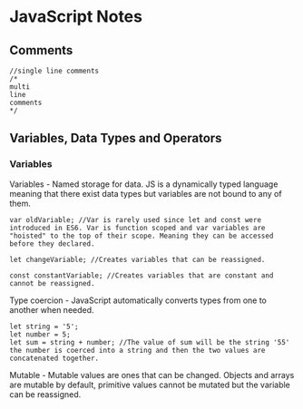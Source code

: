 # JavaScript Notes 

## Comments

```
//single line comments
/*
multi 
line 
comments
*/
```

## Variables, Data Types and Operators 

### Variables

Variables - Named storage for data. JS is a dynamically typed language meaning that there exist data types but variables are not bound to any of them. 

```
var oldVariable; //Var is rarely used since let and const were introduced in ES6. Var is function scoped and var variables are "hoisted" to the top of their scope. Meaning they can be accessed before they declared.

let changeVariable; //Creates variables that can be reassigned.

const constantVariable; //Creates variables that are constant and cannot be reassigned.
```

Type coercion - JavaScript automatically converts types from one to another when needed. 

```
let string = '5';
let number = 5;
let sum = string + number; //The value of sum will be the string '55' the number is coerced into a string and then the two values are concatenated together.
```

Mutable - Mutable values are ones that can be changed. Objects and arrays are mutable by default, primitive values cannot be mutated but the variable can be reassigned. 

